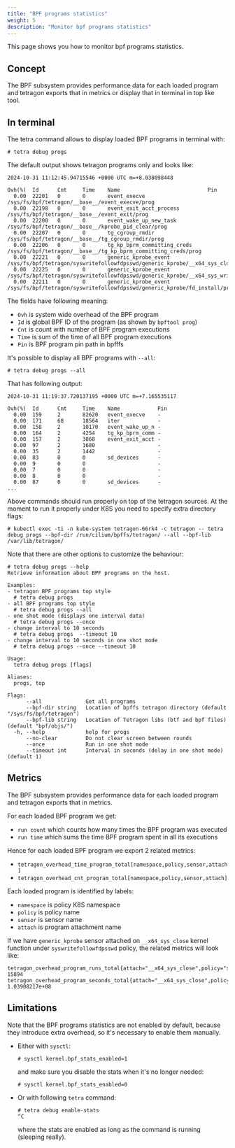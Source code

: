 ```yaml
---
title: "BPF programs statistics"
weight: 5
description: "Monitor bpf programs statistics"
---
```


This page shows you how to monitor bpf programs statistics.

## Concept

The BPF subsystem provides performance data for each loaded program and tetragon
exports that in metrics or display that in terminal in top like tool.

## In terminal

The tetra command allows to display loaded BPF programs in terminal with:

```
# tetra debug progs
```

The default output shows tetragon programs only and looks like:

```
2024-10-31 11:12:45.94715546 +0000 UTC m=+8.038098448

Ovh(%)  Id      Cnt     Time    Name                            Pin
  0.00  22201   0       0       event_execve                    /sys/fs/bpf/tetragon/__base__/event_execve/prog
  0.00  22198   0       0       event_exit_acct_process         /sys/fs/bpf/tetragon/__base__/event_exit/prog
  0.00  22200   0       0       event_wake_up_new_task          /sys/fs/bpf/tetragon/__base__/kprobe_pid_clear/prog
  0.00  22207   0       0       tg_cgroup_rmdir                 /sys/fs/bpf/tetragon/__base__/tg_cgroup_rmdir/prog
  0.00  22206   0       0       tg_kp_bprm_committing_creds     /sys/fs/bpf/tetragon/__base__/tg_kp_bprm_committing_creds/prog
  0.00  22221   0       0       generic_kprobe_event            /sys/fs/bpf/tetragon/syswritefollowfdpsswd/generic_kprobe/__x64_sys_close/prog
  0.00  22225   0       0       generic_kprobe_event            /sys/fs/bpf/tetragon/syswritefollowfdpsswd/generic_kprobe/__x64_sys_write/prog
  0.00  22211   0       0       generic_kprobe_event            /sys/fs/bpf/tetragon/syswritefollowfdpsswd/generic_kprobe/fd_install/prog
```

The fields have following meaning:

- `Ovh` is system wide overhead of the BPF program
- `Id` is global BPF ID of the program (as shown by `bpftool prog`)
- `Cnt` is count with number of BPF program executions
- `Time` is sum of the time of all BPF program executions
- `Pin` is BPF program pin path in bpfffs

It's possible to display all BPF programs with `--all`:

```
# tetra debug progs --all
```

That has following output:

```
2024-10-31 11:19:37.720137195 +0000 UTC m=+7.165535117

Ovh(%)  Id      Cnt     Time    Name            Pin
  0.00  159     2       82620   event_execve    -
  0.00  171     68      18564   iter            -
  0.00  158     2       10170   event_wake_up_n -
  0.00  164     2       4254    tg_kp_bprm_comm -
  0.00  157     2       3868    event_exit_acct -
  0.00  97      2       1680                    -
  0.00  35      2       1442                    -
  0.00  83      0       0       sd_devices      -
  0.00  9       0       0                       -
  0.00  7       0       0                       -
  0.00  8       0       0                       -
  0.00  87      0       0       sd_devices      -
...
```

Above commands should run properly on top of the tetragon sources.
At the moment to run it properly under K8S you need to specify extra
directory flags:

```
# kubectl exec -ti -n kube-system tetragon-66rk4 -c tetragon -- tetra debug progs --bpf-dir /run/cilium/bpffs/tetragon/ --all --bpf-lib /var/lib/tetragon/
```

Note that there are other options to customize the behaviour:

```
# tetra debug progs --help
Retrieve information about BPF programs on the host.

Examples:
- tetragon BPF programs top style
  # tetra debug progs
- all BPF programs top style
  # tetra debug progs --all
- one shot mode (displays one interval data)
  # tetra debug progs --once
- change interval to 10 seconds
  # tetra debug progs  --timeout 10
- change interval to 10 seconds in one shot mode
  # tetra debug progs --once --timeout 10

Usage:
  tetra debug progs [flags]

Aliases:
  progs, top

Flags:
      --all              Get all programs
      --bpf-dir string   Location of bpffs tetragon directory (default "/sys/fs/bpf/tetragon")
      --bpf-lib string   Location of Tetragon libs (btf and bpf files) (default "bpf/objs/")
  -h, --help             help for progs
      --no-clear         Do not clear screen between rounds
      --once             Run in one shot mode
      --timeout int      Interval in seconds (delay in one shot mode) (default 1)
```

## Metrics

The BPF subsystem provides performance data for each loaded program
and tetragon exports that in metrics.

For each loaded BPF program we get:
- `run count` which counts how many times the BPF program was executed
- `run time` which sums the time BPF program spent in all its executions


Hence for each loaded BPF program we export 2 related metrics:

- `tetragon_overhead_time_program_total[namespace,policy,sensor,attach]`
- `tetragon_overhead_cnt_program_total[namespace,policy,sensor,attach]`


Each loaded program is identified by labels:

- `namespace` is policy K8S namespace
- `policy` is policy name
- `sensor` is sensor name
- `attach` is program attachment name


If we have `generic_kprobe` sensor attached on `__x64_sys_close` kernel function
under `syswritefollowfdpsswd` policy, the related metrics will look like:

```
tetragon_overhead_program_runs_total{attach="__x64_sys_close",policy="syswritefollowfdpsswd",policy_namespace="",sensor="generic_kprobe"} 15894
tetragon_overhead_program_seconds_total{attach="__x64_sys_close",policy="syswritefollowfdpsswd",policy_namespace="",sensor="generic_kprobe"} 1.03908217e+08
```


##  Limitations

Note that the BPF programs statistics are not enabled by default, because they introduce extra overhead,
so it's necessary to enable them manually.

- Either with `sysctl`:

  ```
  # sysctl kernel.bpf_stats_enabled=1
  ```

  and make sure you disable the stats when it's no longer needed:

  ```
  # sysctl kernel.bpf_stats_enabled=0
  ```

- Or with following `tetra` command:

  ```
  # tetra debug enable-stats
  ^C
  ```

  where the stats are enabled as long as the command is running (sleeping really).
